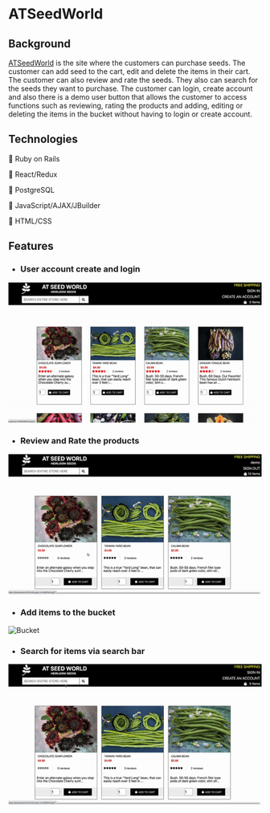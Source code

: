 # ATSeedWorld

## Background
[ATSeedWorld](https://atseedworld.herokuapp.com/#/) is the site where the customers can purchase seeds. The customer can add seed to the cart, edit and delete the items in their cart. The customer can also review and rate the seeds. They also can search for the seeds they want to purchase. The customer can login, create account and also there is a demo user button that allows the customer to access functions such as reviewing, rating the products and adding, editing or deleting the items in the bucket without having to login or create account. 

## Technologies

🥬 Ruby on Rails

🥬 React/Redux

🥬 PostgreSQL

🥬 JavaScript/AJAX/JBuilder

🥬 HTML/CSS

## Features

* ### User account create and login

![Login](app/assets/images/login.gif)


* ### Review and Rate the products

![Review](app/assets/images/review.gif)


* ### Add items to the bucket

![Bucket](app/assets/images/bucket.gif)

* ### Search for items via search bar

![Search](app/assets/images/search.gif)








